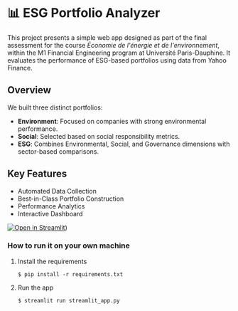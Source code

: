 # 📊 ESG Portfolio Analyzer

This project presents a simple web app designed as part of the final assessment for the course *Économie de l'énergie et de l'environnement*, within the M1 Financial Engineering program at Université Paris-Dauphine. It evaluates the performance of ESG-based portfolios using data from Yahoo Finance.

##  Overview

We built three distinct portfolios:

-  **Environment**: Focused on companies with strong environmental performance.
-  **Social**: Selected based on social responsibility metrics.
-  **ESG**: Combines Environmental, Social, and Governance dimensions with sector-based comparisons.

##  Key Features

- Automated Data Collection
- Best-in-Class Portfolio Construction
- Performance Analytics 
- Interactive Dashboard


[![Open in Streamlit]([https://static.streamlit.io/badges/streamlit_badge_black_white.svg)](https://projet-fin-verte.streamlit.app/))

### How to run it on your own machine

1. Install the requirements

   ```
   $ pip install -r requirements.txt
   ```

2. Run the app

   ```
   $ streamlit run streamlit_app.py
   ```

